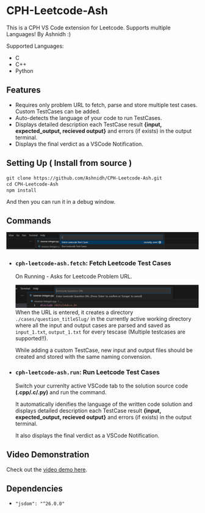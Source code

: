 # CPH-Leetcode-Ash
This is a CPH VS Code extension for Leetcode. Supports multiple Languages! By Ashnidh :)

Supported Languages:
* C
* C++
* Python

## Features
* Requires only problem URL to fetch, parse and store multiple test cases. Custom TestCases can be added.
* Auto-detects the language of your code to run TestCases.
* Displays detailed description each TestCase result **{input, expected_output, recieved output}** and errors (if exists) in the output terminal. 
* Displays the final verdict as a VSCode Notification.

## Setting Up ( Install from source )
```
git clone https://github.com/Ashnidh/CPH-Leetcode-Ash.git
cd CPH-Leetcode-Ash
npm install
```
And then you can run it in a debug window.

## Commands

<div align="center">
  <img src="media/command_fetch.png" alt="commands" />
</div> 

* ### ```cph-leetcode-ash.fetch```: Fetch Leetcode Test Cases
    On Running - Asks for Leetcode Problem URL.
        <div align="center">
        <img src="media/EnterURL.png" alt="commands" />
        </div> 
    When the URL is entered, it creates a directory ```./cases/question_titleSlug/``` in the currently active working directory where all the input and output cases are parsed and saved as ```input_1.txt```, ```output_1.txt``` for every tescase
    (Multiple testcases are supported!!). 

    While adding a custom TestCase, new input and output files should be created and stored with the same naming convension.


* ### ```cph-leetcode-ash.run```: Run Leetcode Test Cases
    Switch your currenlty active VSCode tab to the solution source code **(.cpp/.c/.py)** and run the command.

    It automatically idenifies the language of the written code solution and displays detailed description each TestCase result **{input, expected_output, recieved output}** and errors (if exists) in the output terminal. 

    It also displays the final verdict as a VSCode Notification.

## Video Demonstration
Check out the [video demo here](https://drive.google.com/file/d/1lCVqQR0UiCsA2hElexFWirr9KftVdUH1/view?usp=sharing).

## Dependencies
*     "jsdom": "^26.0.0"

